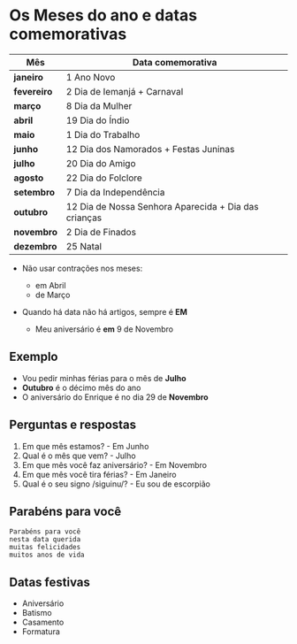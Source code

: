 # Os Meses do ano e datas comemorativas

| Mês | Data comemorativa |
| -- | -- |
| **janeiro**   | 1 Ano Novo |
| **fevereiro** | 2 Dia de Iemanjá + Carnaval |
| **março**     | 8 Dia da Mulher |
| **abril**     | 19 Dia do Índio |
| **maio**      | 1 Dia do Trabalho |
| **junho**     | 12 Dia dos Namorados + Festas Juninas |
| **julho**     | 20 Dia do Amigo |
| **agosto**    | 22 Dia do Folclore |
| **setembro**  | 7 Dia da Independência |
| **outubro**   | 12 Dia de Nossa Senhora Aparecida + Dia das crianças |
| **novembro**  | 2 Dia de Finados |
| **dezembro**  | 25 Natal |

* Não usar contrações nos meses:
  * em Abril
  * de Março

* Quando há data não há artigos, sempre é **EM**
  * Meu aniversário é **em** 9 de Novembro

## Exemplo

* Vou pedir minhas férias para o mês de **Julho**
* **Outubro** é o décimo mês do ano
* O aniversário do Enrique é no dia 29 de **Novembro**

## Perguntas e respostas

1. Em que mês estamos? - Em Junho
1. Qual é o mês que vem? - Julho
1. Em que mês você faz aniversário? - Em Novembro
1. Em que mês você tira férias?  - Em Janeiro
1. Qual é o seu signo /siguinu/? - Eu sou de escorpião

## Parabéns para você

```plain
Parabéns para você
nesta data querida
muitas felicidades
muitos anos de vida
```

## Datas festivas

* Aniversário
* Batismo
* Casamento
* Formatura
